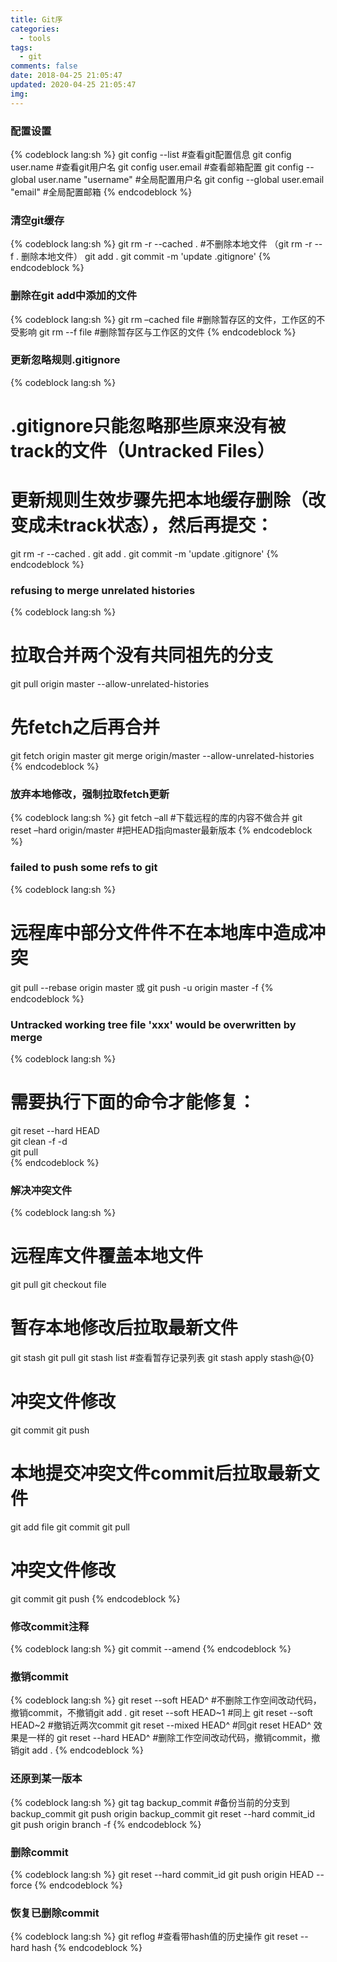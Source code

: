 ```yaml
---
title: Git序
categories:
  - tools
tags:
  - git
comments: false
date: 2018-04-25 21:05:47
updated: 2020-04-25 21:05:47
img:
---
```


### 配置设置
{% codeblock lang:sh %}
git config --list #查看git配置信息
git config user.name  #查看git用户名
git config user.email  #查看邮箱配置
git config --global user.name "username"  #全局配置用户名
git config --global user.email "email"  #全局配置邮箱
{% endcodeblock %}

### 清空git缓存
{% codeblock lang:sh %}
git rm -r --cached . #不删除本地文件  （git rm -r --f . 删除本地文件）
git add .
git commit -m 'update .gitignore'
{% endcodeblock %}

### 删除在git add中添加的文件
{% codeblock lang:sh %}
git rm –cached file  #删除暂存区的文件，工作区的不受影响
git rm --f file   #删除暂存区与工作区的文件
{% endcodeblock %}

### 更新忽略规则.gitignore
{% codeblock lang:sh %}
# .gitignore只能忽略那些原来没有被track的文件（Untracked Files）
# 更新规则生效步骤先把本地缓存删除（改变成未track状态），然后再提交：
git rm -r --cached .
git add .
git commit -m 'update .gitignore'
{% endcodeblock %}

### refusing to merge unrelated histories
{% codeblock lang:sh %}
# 拉取合并两个没有共同祖先的分支
git pull origin master --allow-unrelated-histories

# 先fetch之后再合并
git fetch origin master
git merge origin/master --allow-unrelated-histories
{% endcodeblock %}

### 放弃本地修改，强制拉取fetch更新
{% codeblock lang:sh %}
git fetch –all  #下载远程的库的内容不做合并
git reset –hard origin/master  #把HEAD指向master最新版本
{% endcodeblock %}

### failed to push some refs to git
{% codeblock lang:sh %}
# 远程库中部分文件件不在本地库中造成冲突
git pull --rebase origin master
或
git push -u origin master -f
{% endcodeblock %}

### Untracked working tree file 'xxx' would be overwritten by merge
{% codeblock lang:sh %}
# 需要执行下面的命令才能修复：
git reset --hard HEAD    
git clean -f -d    
git pull  
{% endcodeblock %}

### 解决冲突文件
{% codeblock lang:sh %}
# 远程库文件覆盖本地文件
git pull
git checkout file

# 暂存本地修改后拉取最新文件
git stash
git pull
git stash list  #查看暂存记录列表
git stash apply stash@{0}
# 冲突文件修改
git commit 
git push

# 本地提交冲突文件commit后拉取最新文件
git add file
git commit
git pull
# 冲突文件修改
git commit
git push
{% endcodeblock %}

### 修改commit注释
{% codeblock lang:sh %}
git commit --amend
{% endcodeblock %}

### 撤销commit
{% codeblock lang:sh %}
git reset --soft HEAD^  #不删除工作空间改动代码，撤销commit，不撤销git add . 
git reset --soft HEAD~1 #同上
git reset --soft HEAD~2 #撤销近两次commit
git reset --mixed HEAD^ #同git reset HEAD^ 效果是一样的
git reset --hard HEAD^  #删除工作空间改动代码，撤销commit，撤销git add . 
{% endcodeblock %}

### 还原到某一版本
{% codeblock lang:sh %}
git tag backup_commit  #备份当前的分支到backup_commit
git push origin backup_commit
git reset --hard commit_id
git push origin branch -f
{% endcodeblock %}

### 删除commit
{% codeblock lang:sh %}
git reset --hard commit_id
git push origin HEAD --force
{% endcodeblock %}

### 恢复已删除commit
{% codeblock lang:sh %}
git reflog  #查看带hash值的历史操作
git reset --hard hash
{% endcodeblock %}